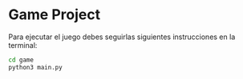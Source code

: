 # Game Project

Para ejecutar el juego debes seguirlas siguientes instrucciones en la terminal:

```sh
cd game
python3 main.py
```
